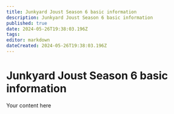 ```yaml
---
title: Junkyard Joust Season 6 basic information
description: Junkyard Joust Season 6 basic information
published: true
date: 2024-05-26T19:38:03.196Z
tags: 
editor: markdown
dateCreated: 2024-05-26T19:38:03.196Z
---
```


# Junkyard Joust Season 6 basic information
Your content here